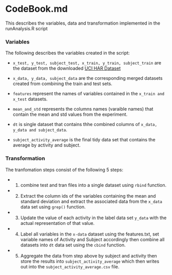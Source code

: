 # CodeBook.md

This describes the variables, data and transformation implemented in the runAnalysis.R script

### Variables 

The following describes the variables created in the script:

* `x_test, y_test, subject_test, x_train, y_train, subject_train` 
are the dataset from the downloaded 
[UCI HAR Dataset](name:https://d396qusza40orc.cloudfront.net/getdata%2Fprojectfiles%2FUCI%20HAR%20Dataset.zip)

* `x_data, y_data, subject_data` are the corresponding merged datasets created from combining the train and test sets.

* `features` represent the names of variables contained in the `x_train and x_test` datasets.

* `mean_and_std` represents the columns names (varaible names) that contain the mean and std values from the experiment.

* `dt` is single dataset that contains thhe combined columns of `x_data, y_data and subject_data`.

* `subject_activity_average` is the final tidy data set that contains the average by activity and subject.

### Transformation

The tranfomation steps consist of the following 5 steps:

* 1. combine test and tran files into a single dataset using `rbind` function.

* 2. Extract the column ids of the variables containing the mean and standard deviation and extract the associated data from the `x_data` data set using `grep()` function.

* 3. Update the value of each activity in the label data set `y_data` with the actual representation of that value.

* 4. Label all variables in the `x-data` dataset using the features.txt, set variable names of Activity and Subject accordingly then combine all datasets into `dt` data set using the `cbind` function.

* 5. Aggregate the data from step above by subject and activity then store the results into `subject_activity_average` which then writes out into the `subject_activity_average.csv` file.